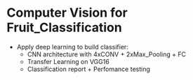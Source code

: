 # Computer Vision for Fruit_Classification
- Apply deep learning to build classifier:
  + CNN architecture with 4xCONV + 2xMax_Pooling + FC
  + Transfer Learning on VGG16
  + Classification report + Perfomance testing

